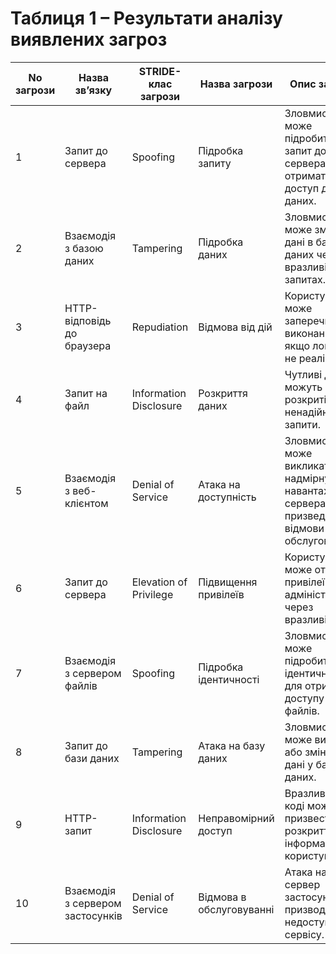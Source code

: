 # Таблиця 1 – Результати аналізу виявлених загроз

| No загрози | Назва зв’язку                      | STRIDE-клас загрози | Назва загрози       | Опис загрози                                      |
|------------|-------------------------------------|----------------------|---------------------|---------------------------------------------------|
| 1          | Запит до сервера                   | Spoofing             | Підробка запиту     | Зловмисник може підробити запит до сервера, щоб отримати доступ до даних. |
| 2          | Взаємодія з базою даних            | Tampering            | Підробка даних      | Зловмисник може змінити дані в базі даних через вразливість у запитах.  |
| 3          | HTTP-відповідь до браузера         | Repudiation          | Відмова від дій     | Користувач може заперечити виконання дії, якщо логування не реалізовано. |
| 4          | Запит на файл                      | Information Disclosure| Розкриття даних     | Чутливі дані можуть бути розкриті через ненадійні запити.             |
| 5          | Взаємодія з веб-клієнтом           | Denial of Service    | Атака на доступність | Зловмисник може викликати надмірну навантаженість сервера, що призведе до відмови в обслуговуванні. |
| 6          | Запит до сервера                   | Elevation of Privilege| Підвищення привілеїв | Користувач може отримати привілеї адміністратора через вразливість.     |
| 7          | Взаємодія з сервером файлів        | Spoofing             | Підробка ідентичності | Зловмисник може підробити свою ідентичність для отримання доступу до файлів. |
| 8          | Запит до бази даних                | Tampering            | Атака на базу даних | Зловмисник може видалити або змінити дані у базі даних.                |
| 9          | HTTP-запит                          | Information Disclosure| Неправомірний доступ | Вразливість у коді може призвести до розкриття інформації про користувача. |
| 10         | Взаємодія з сервером застосунків    | Denial of Service    | Відмова в обслуговуванні | Атака на сервер застосунків, що призводить до недоступності сервісу.   |
